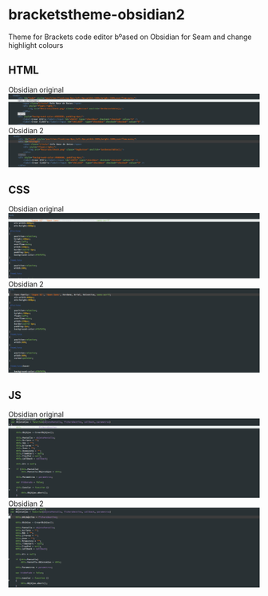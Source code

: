 # bracketstheme-obsidian2
Theme for Brackets code editor bºased on Obsidian for Seam and change highlight colours

## HTML
Obsidian original
![HTML Screenshot](/screenshot/obsidian.html.png)
Obsidian 2
![HTML Screenshot](/screenshot/obsidian2.html.png)

## CSS
Obsidian original
![CSS Screenshot](/screenshot/obsidian.css.png)
Obsidian 2
![CSS Screenshot](/screenshot/obsidian2.css.png)

## JS
Obsidian original
![JS Screenshot](/screenshot/obsidian.js.png)
Obsidian 2
![JS Screenshot](/screenshot/obsidian2.js.png)
